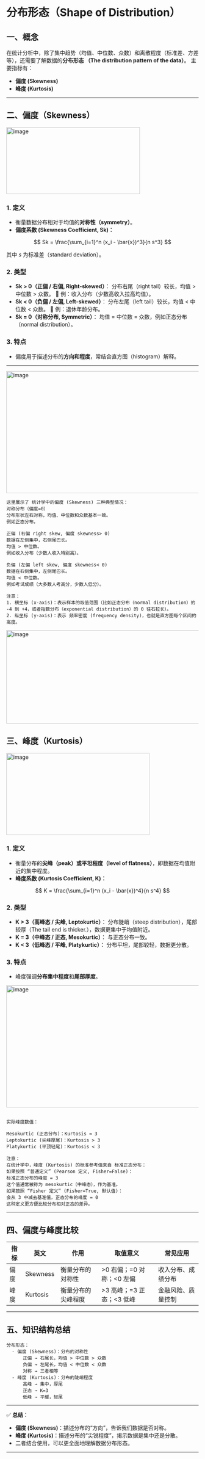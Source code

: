 

# 分布形态（Shape of Distribution）

## 一、概念

在统计分析中，除了集中趋势（均值、中位数、众数）和离散程度（标准差、方差等），还需要了解数据的**分布形态 （The distribution pattern of the data）**。
主要指标有：

* **偏度 (Skewness)**
* **峰度 (Kurtosis)**

---

## 二、偏度（Skewness）
<img width="350" height="175" alt="image" src="https://github.com/user-attachments/assets/d2ddc3b5-4814-41f8-93b3-676acaa58d60" />

### 1. 定义

* 衡量数据分布相对于均值的**对称性（symmetry）**。
* **偏度系数 (Skewness Coefficient, Sk)：**

$$
Sk = \frac{\sum_{i=1}^n (x_i - \bar{x})^3}{n s^3}
$$

  其中 $s$ 为标准差（standard deviation）。

### 2. 类型

* **Sk > 0（正偏 / 右偏, Right-skewed）**：
  分布右尾（right tail）较长，均值 > 中位数 > 众数。
  📍 例：收入分布（少数高收入拉高均值）。
* **Sk < 0（负偏 / 左偏, Left-skewed）**：
  分布左尾（left tail）较长，均值 < 中位数 < 众数。
  📍 例：退休年龄分布。
* **Sk = 0（对称分布, Symmetric）**：
  均值 = 中位数 = 众数，例如正态分布（normal distribution）。

### 3. 特点

* 偏度用于描述分布的**方向和程度**，常结合直方图（histogram）解释。

---
<img width="1000" height="320" alt="image" src="https://github.com/user-attachments/assets/dc2e53a3-f61c-48dd-b755-bc216c65ec59" />

```
这里展示了 统计学中的偏度 (Skewness) 三种典型情况：
对称分布（偏度=0）
分布形状左右对称，均值、中位数和众数基本一致。
例如正态分布。

正偏 (右偏 right skew, 偏度 skewness> 0)
数据在左侧集中，右侧尾巴长。
均值 > 中位数。
例如收入分布（少数人收入特别高）。

负偏 (左偏 left skew, 偏度 skewness< 0)
数据在右侧集中，左侧尾巴长。
均值 < 中位数。
例如考试成绩（大多数人考高分，少数人低分）。

注意：
1. 横坐标 (x-axis)：表示样本的取值范围（比如正态分布（normal distribution）的 -4 到 +4，或者指数分布（exponential distribution）的 0 往右拉长）。
2. 纵坐标 (y-axis)：表示 频率密度 (frequency density)，也就是直方图每个区间的高度。
```
<img width="600" height="245" alt="image" src="https://github.com/user-attachments/assets/84432158-6b15-4098-85bc-c37cae1bf571" />

## 三、峰度（Kurtosis）
<img width="375" height="215" alt="image" src="https://github.com/user-attachments/assets/174622aa-3a08-4e97-9f29-248ffdefe5e2" />

### 1. 定义

* 衡量分布的**尖峰（peak）或平坦程度（level of flatness）**，即数据在均值附近的集中程度。
* **峰度系数 (Kurtosis Coefficient, K)：**

$$
K = \frac{\sum_{i=1}^n (x_i - \bar{x})^4}{n s^4}
$$

### 2. 类型

* **K > 3（高峰态 / 尖峰, Leptokurtic）**：
  分布陡峭（steep distribution），尾部较厚（The tail end is thicker.），数据更集中于均值附近。
* **K = 3（中峰态 / 正态, Mesokurtic）**：
  与正态分布一致。
* **K < 3（低峰态 / 平峰, Platykurtic）**：
  分布平坦，尾部较轻，数据更分散。

### 3. 特点

* 峰度强调**分布集中程度**和**尾部厚度**。
<img width="1000" height="320" alt="image" src="https://github.com/user-attachments/assets/9b702b65-c16e-4a7b-b262-fc84670bffec" />

```

实际峰度数值：

Mesokurtic (正态分布)：Kurtosis ≈ 3
Leptokurtic (尖峰厚尾)：Kurtosis > 3
Platykurtic (平顶轻尾)：Kurtosis < 3

注意：
在统计学中，峰度 (Kurtosis) 的标准参考值来自 标准正态分布：
如果按照 “普通定义” (Pearson 定义, Fisher=False)：
标准正态分布的峰度 = 3
这个值通常被称为 mesokurtic（中峰态），作为基准。
如果按照 “Fisher 定义” (Fisher=True, 默认值)：
会从 3 中减去基准值，正态分布的峰度 = 0
这种定义更方便比较分布相对正态的差异。

```
---

## 四、偏度与峰度比较

| 指标 | 英文       | 作用        | 取值意义              | 常见应用      |
| -- | -------- | --------- | ----------------- | --------- |
| 偏度 | Skewness | 衡量分布的对称性  | >0 右偏；=0 对称；<0 左偏 | 收入分布、成绩分布 |
| 峰度 | Kurtosis | 衡量分布的尖峰程度 | >3 高峰；=3 正态；<3 低峰 | 金融风险、质量控制 |

---

## 五、知识结构总结

```
分布形态：
  - 偏度 (Skewness)：分布的对称性
      正偏 → 右尾长，均值 > 中位数 > 众数
      负偏 → 左尾长，均值 < 中位数 < 众数
      对称 → 三者相等
  - 峰度 (Kurtosis)：分布的陡峭程度
      高峰 → 集中，厚尾
      正态 → K=3
      低峰 → 平缓，轻尾
```

---

✅ **总结**：

* **偏度 (Skewness)**：描述分布的“方向”，告诉我们数据是否对称。
* **峰度 (Kurtosis)**：描述分布的“尖锐程度”，揭示数据是集中还是分散。
* 二者结合使用，可以更全面地理解数据分布形态。

---


